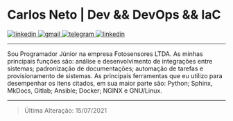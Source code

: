 # Carlos Neto | Dev && DevOps && IaC

<a href="https://github.com/augustoliks/cv-latex/raw/main/cv-dev-carlos-augusto-santos-neto.pdf" target="_blank"> <img alt="linkedin" src="https://img.shields.io/badge/Curriculum Vitae-0077B5?style=for-the-badge&logoColor=green"> </a> <a href="mailto:carlos.neto.dev@gmail.com" target="_blank"> <img alt="gmail" src="https://img.shields.io/badge/Gmail-D14836?style=for-the-badge&logo=gmail&logoColor=white"> </a> <a href="https://t.me/augusto_liks" target="_blank"> <img alt="telegram" src="https://img.shields.io/badge/Telegram-2CA5E0?style=for-the-badge&logo=telegram&logoColor=white"> </a> <a href="https://www.linkedin.com/in/c-neto/" target="_blank"> <img alt="linkedin" src="https://img.shields.io/badge/LinkedIn-0077B5?style=for-the-badge&logo=linkedin&logoColor=white"> </a>

---

Sou Programador Júnior na empresa Fotosensores LTDA. As minhas principais funções são: análise e desenvolvimento de integrações entre sistemas; padronização de documentações; automação de tarefas e provisionamento de sistemas. As principais ferramentas que eu utilizo para desempenhar os itens citados, em sua maior parte são: Python; Sphinx, MkDocs, Gitlab; Ansible; Docker; NGINX e GNU/Linux.

<!-- 
<div style="display: inline_block"><br>
  <img align="center" height="30" width="40" src="https://github.com/devicons/devicon/raw/master/icons/python/python-original.svg">
  <img align="center" height="30" width="40" src="https://github.com/devicons/devicon/raw/master/icons/go/go-original.svg">
  <img align="center" height="30" width="40" src="https://github.com/devicons/devicon/raw/master/icons/nginx/nginx-original.svg">
  <img align="center" height="30" width="40" src="https://github.com/devicons/devicon/raw/master/icons/redis/redis-original.svg">
  <img align="center" height="30" width="40" src="https://github.com/devicons/devicon/raw/master/icons/linux/linux-original.svg">
  <img align="center" height="30" width="40" src="https://github.com/devicons/devicon/raw/master/icons/docker/docker-original.svg">
  <img align="center" height="30" width="40" src="https://github.com/devicons/devicon/raw/master/icons/mongodb/mongodb-original.svg">
  <img align="center" height="30" width="40" src="https://github.com/simple-icons/simple-icons/raw/develop/icons/ansible.svg">
  <img align="center" height="30" width="40" src="https://github.com/simple-icons/simple-icons/raw/develop/icons/gitlab.svg">
</div>
-->
<!--  
## Formação 👨‍🎓

<div style="display: inline_block"><br>
  </a><img width="40px" height="40px" src=".img/fatec.png">
  <img width="40px" height="40px" src=".img/etec.png"> </td>
  <a href="https://api.badgr.io/public/assertions/teqZe_UcTUWpEOUNjikhbQ?identity__email=carlos.neto.dev%40gmail.com">
     <img width="40px" height="40px" src="https://api.badgr.io/public/assertions/teqZe_UcTUWpEOUNjikhbQ/image">
  </a>
  <img width="40px" height="40px" src=".img/itj.png">
</div>

--- 

- __GitLab Certified Associate | Gitlab Inc.__
> _Concluído em Maio de 2021_

---

- __Tecnólogo em Análise e Desenvolvimento de Sistemas | FATEC São José dos Campos - Prof. Jessen Vidal__
> _Concluído em Julho 2019_

---

- __Técnico em Redes de Computadores | ETEC Cônego José Bento__
> _Concluído em Julho 2017_

---

- __Técnico em Automação Industrial | ITJ - Instituto de Tecnologia de Jacareí__
> _Concluído em Dezembro 2015_

## Leituras :open_book:

- [Python Fluente: Programação Clara, Concisa e Eficaz - Luciano Ramalho](https://www.amazon.com.br/Python-Fluente-Programa%C3%A7%C3%A3o-Concisa-Eficaz/dp/857522462X#:~:text=O%20autor%20Luciano%20Ramalho%20apresenta,mais%20leg%C3%ADvel%20ao%20mesmo%20tempo.)
- [Python Cookiebook - David Beazley,
Brian K. Jones](https://books.google.com.br/books/about/Python_Cookbook.html?id=yhfdQgq8JF4C&redir_esc=y)
- [O Guia do Mochileiro Python: Melhores práticas para desenvolvimento - Tanya Schlusser, Kenneth Reitz](https://www.amazon.com.br/Guia-Mochileiro-Python-Melhores-desenvolvimento-ebook/dp/B07QMY2VPL)
 -->
 
---

> Última Alteração: 15/07/2021
